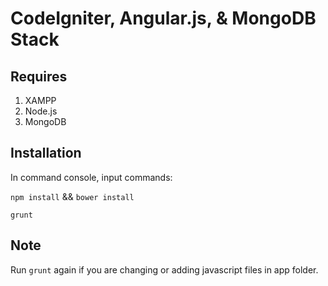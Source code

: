 # CodeIgniter, Angular.js, & MongoDB Stack

## Requires

1. XAMPP
2. Node.js
3. MongoDB

## Installation

In command console, input commands:

`npm install` && `bower install`

`grunt`

## Note

Run `grunt` again if you are changing or adding javascript files in app folder.
